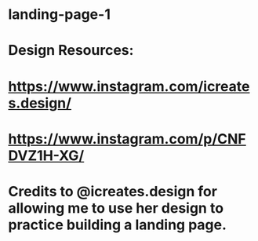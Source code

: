 # landing-page-1

# Design Resources:

# https://www.instagram.com/icreates.design/

# https://www.instagram.com/p/CNFDVZ1H-XG/

# Credits to @icreates.design for allowing me to use her design to practice building a landing page.

